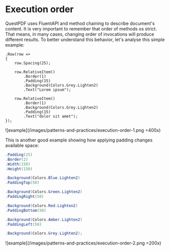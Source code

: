 # Execution order

QuestPDF uses FluentAPI and method chaining to describe document's content. It is very important to remember that order of methods os strict. That means, in many cases, changing order of invocations will produce different results. To better understand this behavior, let's analyse this simple example:

```csharp{7-8,13-14}
.Row(row =>
{
    row.Spacing(25);

    row.RelativeItem()
        .Border(1)
        .Padding(15)
        .Background(Colors.Grey.Lighten2)
        .Text("Lorem ipsum");
    
    row.RelativeItem()
        .Border(1)
        .Background(Colors.Grey.Lighten2)
        .Padding(15)
        .Text("dolor sit amet");
});
```

![example](/images/patterns-and-practices/execution-order-1.png =400x)

This is another good example showing how applying padding changes available space:

```csharp
.Padding(25)
.Border(2)
.Width(150)
.Height(150)

.Background(Colors.Blue.Lighten2)
.PaddingTop(50)

.Background(Colors.Green.Lighten2)
.PaddingRight(50)

.Background(Colors.Red.Lighten2)
.PaddingBottom(50)

.Background(Colors.Amber.Lighten2)
.PaddingLeft(50)

.Background(Colors.Grey.Lighten2);
```

![example](/images/patterns-and-practices/execution-order-2.png =200x)